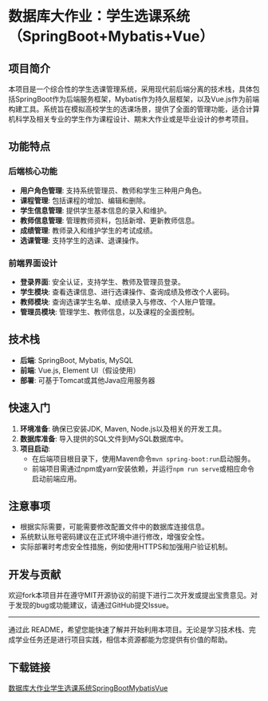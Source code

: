 # 数据库大作业：学生选课系统（SpringBoot+Mybatis+Vue）

## 项目简介

本项目是一个综合性的学生选课管理系统，采用现代前后端分离的技术栈，具体包括SpringBoot作为后端服务框架，Mybatis作为持久层框架，以及Vue.js作为前端构建工具。系统旨在模拟高校学生的选课场景，提供了全面的管理功能，适合计算机科学及相关专业的学生作为课程设计、期末大作业或是毕业设计的参考项目。

## 功能特点

### 后端核心功能
- **用户角色管理**: 支持系统管理员、教师和学生三种用户角色。
- **课程管理**: 包括课程的增加、编辑和删除。
- **学生信息管理**: 提供学生基本信息的录入和维护。
- **教师信息管理**: 管理教师资料，包括新增、更新教师信息。
- **成绩管理**: 教师录入和维护学生的考试成绩。
- **选课管理**: 支持学生的选课、退课操作。

### 前端界面设计
- **登录界面**: 安全认证，支持学生、教师及管理员登录。
- **学生模块**: 查看选课信息、进行选课操作、查询成绩及修改个人密码。
- **教师模块**: 查询选课学生名单、成绩录入与修改、个人账户管理。
- **管理员模块**: 管理学生、教师信息，以及课程的全面控制。

## 技术栈
- **后端**: SpringBoot, Mybatis, MySQL
- **前端**: Vue.js, Element UI（假设使用）
- **部署**: 可基于Tomcat或其他Java应用服务器

## 快速入门
1. **环境准备**: 确保已安装JDK, Maven, Node.js以及相关的开发工具。
2. **数据库准备**: 导入提供的SQL文件到MySQL数据库中。
3. **项目启动**:
   - 在后端项目根目录下，使用Maven命令`mvn spring-boot:run`启动服务。
   - 前端项目需通过npm或yarn安装依赖，并运行`npm run serve`或相应命令启动前端应用。
   
## 注意事项
- 根据实际需要，可能需要修改配置文件中的数据库连接信息。
- 系统默认账号密码建议在正式环境中进行修改，增强安全性。
- 实际部署时考虑安全性措施，例如使用HTTPS和加强用户验证机制。

## 开发与贡献
欢迎fork本项目并在遵守MIT开源协议的前提下进行二次开发或提出宝贵意见。对于发现的bug或功能建议，请通过GitHub提交Issue。

---

通过此 README，希望您能快速了解并开始利用本项目。无论是学习技术栈、完成学业任务还是进行项目实践，相信本资源都能为您提供有价值的帮助。

## 下载链接

[数据库大作业学生选课系统SpringBootMybatisVue](https://pan.quark.cn/s/634d3617404a)
